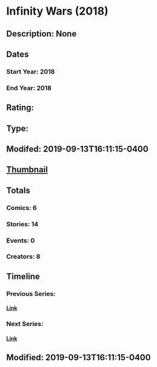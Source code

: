 # Infinity Wars (2018)
## Description: None
## Dates
### Start Year: 2018
### End Year: 2018
## Rating: 
## Type: 
## Modifed: 2019-09-13T16:11:15-0400
## [Thumbnail](http://i.annihil.us/u/prod/marvel/i/mg/8/70/5b58ea000aa28.jpg)
## Totals
### Comics: 6
### Stories: 14
### Events: 0
### Creators: 8
## Timeline
### Previous Series: 
#### [Link]()
### Next Series: 
#### [Link]()
## Modified: 2019-09-13T16:11:15-0400